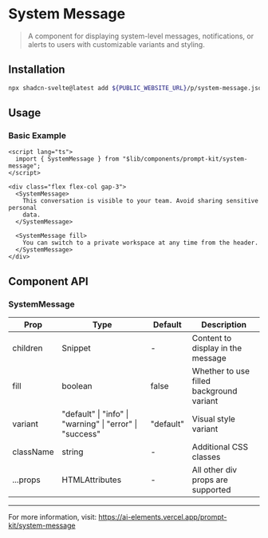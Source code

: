 # System Message

> A component for displaying system-level messages, notifications, or alerts to users with customizable variants and styling.

## Installation

```bash
npx shadcn-svelte@latest add ${PUBLIC_WEBSITE_URL}/p/system-message.json
```

## Usage

### Basic Example

```svelte
<script lang="ts">
  import { SystemMessage } from "$lib/components/prompt-kit/system-message";
</script>

<div class="flex flex-col gap-3">
  <SystemMessage>
    This conversation is visible to your team. Avoid sharing sensitive personal
    data.
  </SystemMessage>

  <SystemMessage fill>
    You can switch to a private workspace at any time from the header.
  </SystemMessage>
</div>
```

## Component API

### SystemMessage

| Prop      | Type                                                     | Default   | Description                              |
| --------- | -------------------------------------------------------- | --------- | ---------------------------------------- |
| children  | Snippet                                                  | -         | Content to display in the message        |
| fill      | boolean                                                  | false     | Whether to use filled background variant |
| variant   | "default" \| "info" \| "warning" \| "error" \| "success" | "default" | Visual style variant                     |
| className | string                                                   | -         | Additional CSS classes                   |
| ...props  | HTMLAttributes<HTMLDivElement>                           | -         | All other div props are supported        |

---

For more information, visit: https://ai-elements.vercel.app/prompt-kit/system-message
